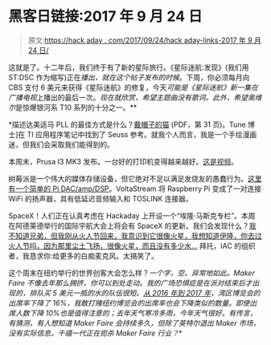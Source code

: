 # 黑客日链接:2017 年 9 月 24 日

> 原文:[https://hack aday . com/2017/09/24/hack aday-links-2017 年 9 月 24 日/](https://hackaday.com/2017/09/24/hackaday-links-september-24-2017/)

这就是了。十二年后，我们终于有了新的星际旅行。《星际迷航:发现》(我们用 ST:DSC 作为缩写)正在*播出，就在这个帖子发布的时候*。下周，你必须每月向 CBS 支付 6 美元来获得《星际迷航》的修复，今天*可能是《星际迷航》新一集在广播电视*上播出的最后一次。*现在就欣赏，希望主题曲没有歌词。此外，希望奥维尔*是惊爆银河系 T10 系列的十分之一。**

 *描述达美适马 PLL 的最佳方式是什么？[戴帽子的猫](http://www.ti.com/lit/an/snaa062a/snaa062a.pdf) (PDF，第 31 页)。Tune 博士]在 TI 应用程序笔记中找到了 Seuss 参考。就我个人而言，我是一个手绘漫画迷，但我们会采取我们能得到的。

本周末，Prusa I3 MK3 发布。一台好的打印机变得越来越好。[这是视频](https://www.youtube.com/watch?v=hwNIzQLtHnU)。

树莓派是一个伟大的媒体存储设备，但它绝对不足以满足发烧友的愚蠢行为。[这里有一个简单的 Pi DAC/amp/DSP](https://voltastream.com/product/voltastream-amp1/)。VoltaStream 将 Raspberry Pi 变成了一对连接 WiFi 的扬声器，具有低延迟音频输入和 TOSLINK 连接器。

SpaceX！人们正在认真考虑在 Hackaday 上开设一个“埃隆·马斯克专栏”。本周在阿德莱德举行的国际宇航大会上将会有 SpaceX 的更新。我们会发现什么？[我不知道兄弟，但我刚从火人节回来，我意识到它很像火星，我想知道伊隆，你去过火人节吗，因为那里尘土飞扬，很像火星，而且没有多少水…](https://www.youtube.com/watch?v=QAwiyS5aTcU) 拜托，IAC 的组织者，我恳求你:给更多的白痴麦克风。太搞笑了。

这个周末在纽约举行的世界创客大会怎么样？*一个字，空。异常地如此。Maker Faire 不像去年那么拥挤，你可以到处走动。我的广场恐惧症是在派对结束后才出现的，排队买 5 美元一瓶的水的队伍很短。[从 2016 年到 2017 年](https://twitter.com/BBenchoff/status/874339366298148867)，湾区博览会的出席率下降了 16%，我敢打赌纽约博览会的出席率也会下降类似的数量。即使出席人数下降 10%也是值得注意的；去年天气寒冷多雨，今年天气很好。有传言，有猜测，有人想知道 Maker Faire 会持续多久，但除了英特尔退出 Maker 市场，没有实际信息。千禧一代正在扼杀 Maker Faire 行业？**